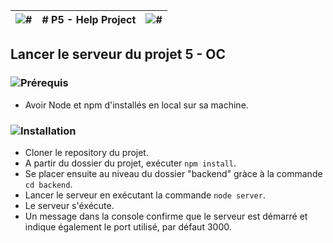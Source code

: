![#](https://i.ibb.co/nk466zG/asterisque.png) | # P5 - Help Project | ![#](https://i.ibb.co/nk466zG/asterisque.png)
----- | ----- | -----

## Lancer le serveur du projet 5 - OC




### ![Prérequis](https://i.ibb.co/xzmTvJ3/prerequis-bandeau.png)
* Avoir Node et npm d'installés en local sur sa machine.




### ![Installation](https://i.ibb.co/yXyx9S9/installation-bandeau.png)
* Cloner le repository du projet.
* A partir du dossier du projet, exécuter ```npm install```.
* Se placer ensuite au niveau du dossier "backend" gràce à la commande ```cd backend```.
* Lancer le serveur en exécutant la commande ```node server```.
* Le serveur s'éxécute.
* Un message dans la console confirme que le serveur est démarré et indique également le port utilisé, par défaut 3000.

